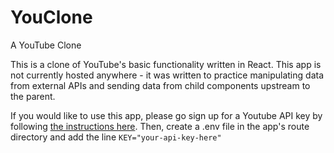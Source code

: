 # YouClone

A YouTube Clone

This is a clone of YouTube's basic functionality written in React. This app is not currently hosted anywhere - it was written to practice manipulating data from external APIs and sending data from child components upstream to the parent.

If you would like to use this app, please go sign up for a Youtube API key by following [the instructions here](https://developers.google.com/youtube/v3/getting-started). Then, create a .env file in the app's route directory and add the line `KEY="your-api-key-here"`
